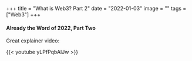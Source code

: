 +++
title = "What is Web3? Part 2"
date = "2022-01-03"
image = ""
tags = ["Web3"]
+++

#### Already the Word of 2022, Part Two

Great explainer video:

{{< youtube yLPfPqbAlJw >}}
